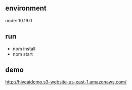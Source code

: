 

## environment 
node: 10.19.0

## run
- npm install 
- npm start


## demo 
http://hiveaidemo.s3-website-us-east-1.amazonaws.com/
